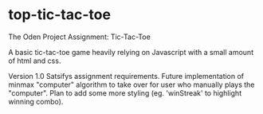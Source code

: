 # top-tic-tac-toe
The Oden Project Assignment: Tic-Tac-Toe

A basic tic-tac-toe game heavily relying on Javascript with a 
small amount of html and css.

Version 1.0 
Satsifys assignment requirements. Future implementation of minmax
"computer" algorithm to take over for user who manually plays the 
"computer". Plan to add some more styling (eg. 'winStreak' to 
highlight winning combo). 